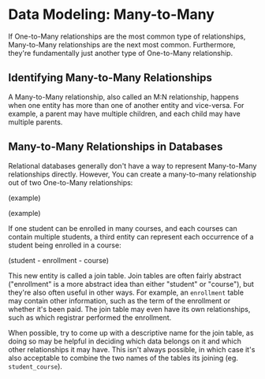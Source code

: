 # Data Modeling: Many-to-Many

If One-to-Many relationships are the most common type of relationships, Many-to-Many relationships are the next most common. Furthermore, they're fundamentally just another type of One-to-Many relationship.

## Identifying Many-to-Many Relationships

A Many-to-Many relationship, also called an M:N relationship, happens when one entity has more than one of another entity and vice-versa. For example, a parent may have multiple children, and each child may have multiple parents.

## Many-to-Many Relationships in Databases

Relational databases generally don't have a way to represent Many-to-Many relationships directly. However, You can create a many-to-many relationship out of two One-to-Many relationships:

(example)

(example)

If one student can be enrolled in many courses, and each courses can contain multiple students, a third entity can represent each occurrence of a student being enrolled in a course:

(student - enrollment - course)

This new entity is called a join table. Join tables are often fairly abstract ("enrollment" is a more abstract idea than either "student" or "course"), but they're also often useful in other ways. For example, an `enrollment` table may contain other information, such as the term of the enrollment or whether it's been paid. The join table may even have its own relationships, such as which registrar performed the enrollment.

When possible, try to come up with a descriptive name for the join table, as doing so may be helpful in deciding which data belongs on it and which other relationships it may have. This isn't always possible, in which case it's also acceptable to combine the two names of the tables its joining (eg. `student_course`).
